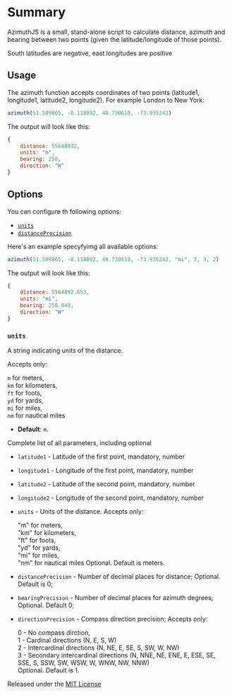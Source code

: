 # Summary
AzimuthJS is a small, stand-alone script to calculate distance, azimuth and bearing between two points (given the latitude/longitude of those points).

South latitudes are negative, east longitudes are positive

## Usage
The azimuth function accepts coordinates of two points (latitude1, longitude1, latitude2, longitude2). For example London to New York:

```javascript
azimuth(51.509865, -0.118092, 40.730610, -73.935242)
```

The output will look like this:
```javascript
{
    distance: 55648932,
    units: "m",
    bearing: 258,
    direction: "W"
}
```

## Options

You can configure th following options:

- [`units`](#units)
- [`distancePrecision`](#distanceprecision)

Here's an example specyfyimg all available options:

```javascript
azimuth(51.509865, -0.118092, 40.730610, -73.935242, "mi", 3, 3, 2)
```

The output will look like this:
```javascript
{
    distance: 5564892.653,
    units: "mi",
    bearing: 258.049,
    direction: "W"
}
```


### `units`

A string indicating units of the distance.

Accepts only:

  `m` for meters,  
  `km` for kilometers,  
  `ft` for foots,  
  `yd` for yards,  
  `mi` for miles,  
  `nm` for nautical miles 
  
- **Default**: `m`.


Complete list of all parameters, including optional

  * `latitude1`  - Latitude of the first point, mandatory, number
  * `longitude1` - Longitude of the first point, mandatory, number
  * `latitude2`  - Latitude of the second point, mandatory, number
  * `longitude2` - Longitude of the second point, mandatory, number
  * `units`      - Units of the distance. Accepts only:

    "m" for meters,  
    "km" for kilometers,  
    "ft" for foots,  
    "yd" for yards,  
    "mi" for miles,  
    "nm" for nautical miles 
    Optional. Default is meters.
  * `distancePrecision`  - Number of decimal places for distance; Optional. Default is 0; 
  * `bearingPrecision`   - Number of decimal places for azimuth degrees; Optional. Default 0;
  * `directionPrecision` - Compass direction precision; Accepts only:

    0 - No compass dirction,  
    1 - Cardinal directions (N, E, S, W)  
    2 - Intercardinal directions (N, NE, E, SE, S, SW, W, NW)  
    3 - Secondary intercardinal directions (N, NNE, NE, ENE, E, ESE, SE, SSE, S, SSW, SW, WSW, W, WNW, NW, NNW)  
    Optional. Default is 1.


Released under the [MIT License](http://www.opensource.org/licenses/mit-license.php)
